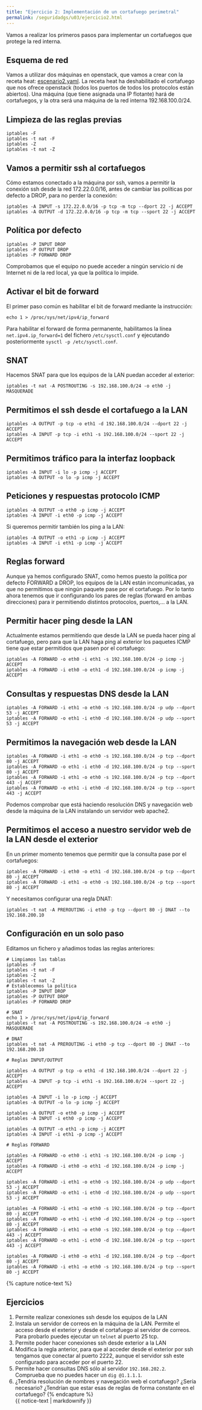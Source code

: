 ```yaml
---
title: "Ejercicio 2: Implementación de un cortafuego perimetral"
permalink: /seguridadgs/u03/ejercicio2.html
---
```


Vamos a realizar los primeros pasos para implementar un cortafuegos que protege la red interna.

## Esquema de red

Vamos a utilizar dos máquinas en openstack, que vamos a crear con la receta heat: [escenario2.yaml](escenario2.yaml). La receta heat ha deshabilitado el cortafuego que nos ofrece openstack (todos los puertos de todos los protocolos están abiertos). Una máquina (que tiene asignada una IP flotante) hará de cortafuegos, y la otra será una máquina de la red interna 192.168.100.0/24.

## Limpieza de las reglas previas

    iptables -F
    iptables -t nat -F
    iptables -Z
    iptables -t nat -Z

## Vamos a permitir ssh al cortafuegos

Cómo estamos conectado a la máquina por ssh, vamos a permitir la conexión ssh desde la red 172.22.0.0/16, antes de cambiar las políticas por defecto a DROP, para no perder la conexión:

    iptables -A INPUT -s 172.22.0.0/16 -p tcp -m tcp --dport 22 -j ACCEPT
    iptables -A OUTPUT -d 172.22.0.0/16 -p tcp -m tcp --sport 22 -j ACCEPT

## Política por defecto

    iptables -P INPUT DROP
    iptables -P OUTPUT DROP
    iptables -P FORWARD DROP

Comprobamos que el equipo no puede acceder a ningún servicio ni de Internet ni de la red local, ya que la política lo impide.

## Activar el bit de forward

El primer paso común es habilitar el bit de forward mediante la instrucción:

    echo 1 > /proc/sys/net/ipv4/ip_forward

Para habilitar el forward de forma permanente, habilitamos la línea `net.ipv4.ip_forward=1` del fichero `/etc/sysctl.conf` y ejecutando posteriormente `sysctl -p /etc/sysctl.conf`.

## SNAT

Hacemos SNAT para que los equipos de la LAN puedan acceder al exterior:

    iptables -t nat -A POSTROUTING -s 192.168.100.0/24 -o eth0 -j MASQUERADE

## Permitimos el ssh desde el cortafuego a la LAN

    iptables -A OUTPUT -p tcp -o eth1 -d 192.168.100.0/24 --dport 22 -j ACCEPT
    iptables -A INPUT -p tcp -i eth1 -s 192.168.100.0/24 --sport 22 -j ACCEPT

## Permitimos tráfico para la interfaz loopback

    iptables -A INPUT -i lo -p icmp -j ACCEPT
    iptables -A OUTPUT -o lo -p icmp -j ACCEPT

## Peticiones y respuestas protocolo ICMP

    iptables -A OUTPUT -o eth0 -p icmp -j ACCEPT
    iptables -A INPUT -i eth0 -p icmp -j ACCEPT

Si queremos permitir también los ping a la LAN:

    iptables -A OUTPUT -o eth1 -p icmp -j ACCEPT
    iptables -A INPUT -i eth1 -p icmp -j ACCEPT

## Reglas forward

Aunque ya hemos configurado SNAT, como hemos puesto la política por defecto FORWARD a DROP, los equipos de la LAN están incomunicadas, ya que no permitimos que ningún paquete pase por el cortafuego. Por lo tanto ahora tenemos que ir configurando los pares de reglas (forward en ambas direcciones) para ir permitiendo distintos protocolos, puertos,... a la LAN.

## Permitir hacer ping desde la LAN

Actualmente estamos permitiendo que desde la LAN se pueda hacer ping al cortafuego, pero para que la LAN haga ping al exterior los paquetes ICMP tiene que estar permitidos que pasen por el cortafuego:

    iptables -A FORWARD -o eth0 -i eth1 -s 192.168.100.0/24 -p icmp -j ACCEPT
    iptables -A FORWARD -i eth0 -o eth1 -d 192.168.100.0/24 -p icmp -j ACCEPT
    
## Consultas y respuestas DNS desde la LAN

    iptables -A FORWARD -i eth1 -o eth0 -s 192.168.100.0/24 -p udp --dport 53 -j ACCEPT
    iptables -A FORWARD -o eth1 -i eth0 -d 192.168.100.0/24 -p udp --sport 53 -j ACCEPT


## Permitimos la navegación web desde la LAN

    iptables -A FORWARD -i eth1 -o eth0 -s 192.168.100.0/24 -p tcp --dport 80 -j ACCEPT
    iptables -A FORWARD -o eth1 -i eth0 -d 192.168.100.0/24 -p tcp --sport 80 -j ACCEPT
    iptables -A FORWARD -i eth1 -o eth0 -s 192.168.100.0/24 -p tcp --dport 443 -j ACCEPT
    iptables -A FORWARD -o eth1 -i eth0 -d 192.168.100.0/24 -p tcp --sport 443 -j ACCEPT

Podemos comprobar que está haciendo resolución DNS y navegación web desde la máquina de la LAN instalando un servidor web apache2.


## Permitimos el acceso a nuestro servidor web de la LAN desde el exterior

En un primer momento tenemos que permitir que la consulta pase por el cortafuegos:

    iptables -A FORWARD -i eth0 -o eth1 -d 192.168.100.0/24 -p tcp --dport 80 -j ACCEPT
    iptables -A FORWARD -i eth1 -o eth0 -s 192.168.100.0/24 -p tcp --sport 80 -j ACCEPT

Y necesitamos configurar una regla DNAT:

    iptables -t nat -A PREROUTING -i eth0 -p tcp --dport 80 -j DNAT --to 192.168.200.10

## Configuración en un solo paso

Editamos un fichero y añadimos todas las reglas anteriores:

    # Limpiamos las tablas
    iptables -F
    iptables -t nat -F
    iptables -Z
    iptables -t nat -Z
    # Establecemos la política
    iptables -P INPUT DROP
    iptables -P OUTPUT DROP
    iptables -P FORWARD DROP

    # SNAT
    echo 1 > /proc/sys/net/ipv4/ip_forward
    iptables -t nat -A POSTROUTING -s 192.168.100.0/24 -o eth0 -j MASQUERADE

    # DNAT
    iptables -t nat -A PREROUTING -i eth0 -p tcp --dport 80 -j DNAT --to 192.168.200.10

    # Reglas INPUT/OUTPUT

    iptables -A OUTPUT -p tcp -o eth1 -d 192.168.100.0/24 --dport 22 -j ACCEPT
    iptables -A INPUT -p tcp -i eth1 -s 192.168.100.0/24 --sport 22 -j ACCEPT

    iptables -A INPUT -i lo -p icmp -j ACCEPT
    iptables -A OUTPUT -o lo -p icmp -j ACCEPT

    iptables -A OUTPUT -o eth0 -p icmp -j ACCEPT
    iptables -A INPUT -i eth0 -p icmp -j ACCEPT

    iptables -A OUTPUT -o eth1 -p icmp -j ACCEPT
    iptables -A INPUT -i eth1 -p icmp -j ACCEPT

    # Reglas FORWARD

    iptables -A FORWARD -o eth0 -i eth1 -s 192.168.100.0/24 -p icmp -j ACCEPT
    iptables -A FORWARD -i eth0 -o eth1 -d 192.168.100.0/24 -p icmp -j ACCEPT

    iptables -A FORWARD -i eth1 -o eth0 -s 192.168.100.0/24 -p udp --dport 53 -j ACCEPT
    iptables -A FORWARD -o eth1 -i eth0 -d 192.168.100.0/24 -p udp --sport 53 -j ACCEPT

    iptables -A FORWARD -i eth1 -o eth0 -s 192.168.100.0/24 -p tcp --dport 80 -j ACCEPT
    iptables -A FORWARD -o eth1 -i eth0 -d 192.168.100.0/24 -p tcp --sport 80 -j ACCEPT
    iptables -A FORWARD -i eth1 -o eth0 -s 192.168.100.0/24 -p tcp --dport 443 -j ACCEPT
    iptables -A FORWARD -o eth1 -i eth0 -d 192.168.100.0/24 -p tcp --sport 443 -j ACCEPT

    iptables -A FORWARD -i eth0 -o eth1 -d 192.168.100.0/24 -p tcp --dport 80 -j ACCEPT
    iptables -A FORWARD -i eth1 -o eth0 -s 192.168.100.0/24 -p tcp --sport 80 -j ACCEPT

{% capture notice-text %}
## Ejercicios

1. Permite realizar conexiones ssh desde los equipos de la LAN
2. Instala un servidor de correos en la máquina de la LAN. Permite el acceso desde el exterior y desde el cortafuego al servidor de correos. Para probarlo puedes ejecutar un `telnet` al puerto 25 tcp.
3. Permite poder hacer conexiones ssh desde exterior a la LAN
4. Modifica la regla anterior, para que al acceder desde el exterior por ssh tengamos que conectar al puerto 2222, aunque el servidor ssh este configurado para acceder por el puerto 22.
5. Permite hacer consultas DNS sólo al servidor `192.168.202.2`. Comprueba que no puedes hacer un `dig @1.1.1.1`.
6. ¿Tendría resolución de nombres y navegación web el cortafuego? ¿Sería necesario? ¿Tendrían que estar esas de reglas de forma constante en el cortafuego?
{% endcapture %}<div class="notice--info">{{ notice-text | markdownify }}</div>